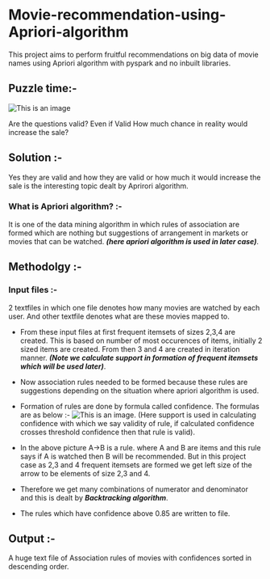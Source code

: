 # Movie-recommendation-using-Apriori-algorithm
This project aims to perform fruitful recommendations on big data of movie names using Apriori algorithm with pyspark and no inbuilt libraries.

## Puzzle time:-
![This is an image](https://static.wixstatic.com/media/a27d24_9cfa03c3305d486586dd3d8a04129639~mv2.png/v1/fill/w_640,h_446,al_c,lg_1,q_85,enc_auto/a27d24_9cfa03c3305d486586dd3d8a04129639~mv2.png)

Are the questions valid? Even if Valid How much chance in reality would increase the sale?

## Solution :-
Yes they are valid and how they are valid or how much it would increase the sale is the interesting topic dealt by Aprirori algorithm.

### What is Apriori algorithm? :- 
It is one of the data mining algorithm in which rules of association are formed which are nothing but suggestions of arrangement in markets or movies that can be watched. ***(here apriori algorithm is used in later case)***.

## Methodolgy :- 
 ### Input files :- 
  2 textfiles in which one file denotes how many movies are watched by each user. And other textfile denotes what are these movies mapped to.
 * From these input files at first frequent itemsets of sizes 2,3,4 are created. This is based on number of most occurences of items, initially 2 sized items are created. From then 3 and 4 are created in iteration manner. ***(Note we calculate support in formation of frequent itemsets which will be used later)***.
 * Now association rules needed to be formed because these rules are suggestions depending on the situation where apriori algorithm is used.
 * Formation of rules are done by formula called confidence. The formulas are as below :- 
 ![This is an image](https://t4tutorials.com/wp-content/uploads/support-and-confidence-formula.webp).
 (Here support is used in calculating confidence with which we say validity of rule, if calculated confidence crosses threshold confidence then that rule is valid).
 
 *  In the above picture A->B is a rule. where A and B are items and this rule says if A is watched then B will be recommended. But in this project case as 2,3 and 4 frequent itemsets are formed we get left size of the arrow to be elements of size 2,3 and 4.
 *  Therefore we get many combinations of numerator and denominator and this is dealt by ***Backtracking algorithm***. 
 *  The rules which have confidence above 0.85 are written to file.
## Output :- 
A huge text file of Association rules of movies with confidences sorted in descending order.
